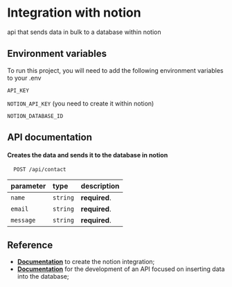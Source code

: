 
# Integration with notion

api that sends data in bulk to a database within notion





## Environment variables

To run this project, you will need to add the following environment variables to your .env

`API_KEY`

`NOTION_API_KEY` (you need to create it within notion)

`NOTION_DATABASE_ID`


## API documentation

#### Creates the data and sends it to the database in notion

```http
  POST /api/contact
```

| parameter   | type       | description                           |
| :---------- | :--------- | :---------------------------------- |
| `name` | `string` | **required**.|
| `email` | `string` | **required**.|
| `message` | `string` | **required**.|





## Reference

- [**Documentation**](https://developers.notion.com/reference/capabilities) to create the notion integration;
- [**Documentation**](https://developers.notion.com/reference/post-page) for the development of an API focused on inserting data into the database;
